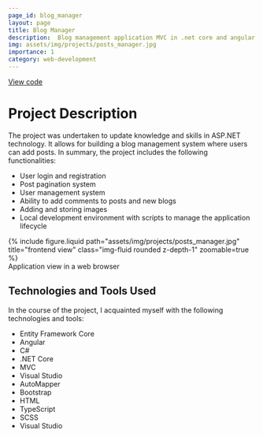 ```yaml
---
page_id: blog_manager
layout: page
title: Blog Manager
description:  Blog management application MVC in .net core and angular with docker-compose setup for better development experience
img: assets/img/projects/posts_manager.jpg
importance: 1
category: web-development
---
```


<div class="links">
  <a href="https://github.com/Ziumper/Demo-Blog-Manager" class="btn btn-amber btn-sm z-depth-0" role="button">View code <i class="fa-brands fa-github"></i></a>
</div>

# Project Description

The project was undertaken to update knowledge and skills in ASP.NET technology. It allows for building a blog management system where users can add posts. In summary, the project includes the following functionalities:

- User login and registration
- Post pagination system
- User management system
- Ability to add comments to posts and new blogs
- Adding and storing images
- Local development environment with scripts to manage the application lifecycle

<div class="row justify-content-sm-center">
    <div class="col-sm-8 mt-3 mt-md-0">
        {% include figure.liquid path="assets/img/projects/posts_manager.jpg" title="frontend view" class="img-fluid rounded z-depth-1" zoomable=true %}
    </div>
</div>
<div class="caption">
     Application view in a web browser
</div>

## Technologies and Tools Used

In the course of the project, I acquainted myself with the following technologies and tools:

- Entity Framework Core
- Angular
- C#
- .NET Core
- MVC
- Visual Studio
- AutoMapper
- Bootstrap
- HTML
- TypeScript
- SCSS
- Visual Studio
